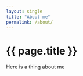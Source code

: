 ```yaml
---
layout: single
title: "About me"
permalink: /about/
---
```


# {{ page.title }}

Here is a thing about me

